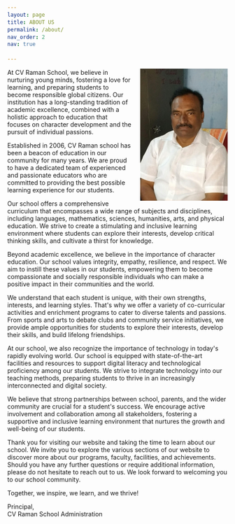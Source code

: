 ```yaml
---
layout: page
title: ABOUT US
permalink: /about/
nav_order: 2
nav: true

---
```



<div style="float: right; margin-left: 20px;">
  <img src="/assets/custom_images/profile.jpg" width=200 alt="Profile">
</div>


At CV Raman School, we believe in nurturing young minds, fostering a love for learning, and preparing students to become responsible global citizens. Our institution has a long-standing tradition of academic excellence, combined with a holistic approach to education that focuses on character development and the pursuit of individual passions.

Established in 2006, CV Raman school has been a beacon of education in our community for many years. We are proud to have a dedicated team of experienced and passionate educators who are committed to providing the best possible learning experience for our students.

Our school offers a comprehensive curriculum that encompasses a wide range of subjects and disciplines, including languages, mathematics, sciences, humanities, arts, and physical education. We strive to create a stimulating and inclusive learning environment where students can explore their interests, develop critical thinking skills, and cultivate a thirst for knowledge.

Beyond academic excellence, we believe in the importance of character education. Our school values integrity, empathy, resilience, and respect. We aim to instill these values in our students, empowering them to become compassionate and socially responsible individuals who can make a positive impact in their communities and the world.

We understand that each student is unique, with their own strengths, interests, and learning styles. That's why we offer a variety of co-curricular activities and enrichment programs to cater to diverse talents and passions. From sports and arts to debate clubs and community service initiatives, we provide ample opportunities for students to explore their interests, develop their skills, and build lifelong friendships.

At our school, we also recognize the importance of technology in today's rapidly evolving world. Our school is equipped with state-of-the-art facilities and resources to support digital literacy and technological proficiency among our students. We strive to integrate technology into our teaching methods, preparing students to thrive in an increasingly interconnected and digital society.

We believe that strong partnerships between school, parents, and the wider community are crucial for a student's success. We encourage active involvement and collaboration among all stakeholders, fostering a supportive and inclusive learning environment that nurtures the growth and well-being of our students.

Thank you for visiting our website and taking the time to learn about our school. We invite you to explore the various sections of our website to discover more about our programs, faculty, facilities, and achievements. Should you have any further questions or require additional information, please do not hesitate to reach out to us. We look forward to welcoming you to our school community.

Together, we inspire, we learn, and we thrive!

Principal,<br>
CV Raman School Administration


